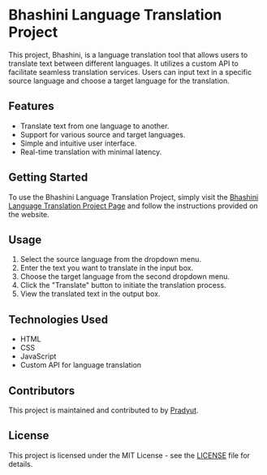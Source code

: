 # Bhashini Language Translation Project

This project, Bhashini, is a language translation tool that allows users to translate text between different languages. It utilizes a custom API to facilitate seamless translation services. Users can input text in a specific source language and choose a target language for the translation.

## Features

- Translate text from one language to another.
- Support for various source and target languages.
- Simple and intuitive user interface.
- Real-time translation with minimal latency.

## Getting Started

To use the Bhashini Language Translation Project, simply visit the [Bhashini Language Translation Project Page](https://pradyutf.github.io/Bhashini/bhasini/) and follow the instructions provided on the website.

## Usage

1. Select the source language from the dropdown menu.
2. Enter the text you want to translate in the input box.
3. Choose the target language from the second dropdown menu.
4. Click the "Translate" button to initiate the translation process.
5. View the translated text in the output box.

## Technologies Used

- HTML
- CSS
- JavaScript
- Custom API for language translation

## Contributors

This project is maintained and contributed to by [Pradyut](https://github.com/pradyutf). 

## License

This project is licensed under the MIT License - see the [LICENSE](LICENSE) file for details.

